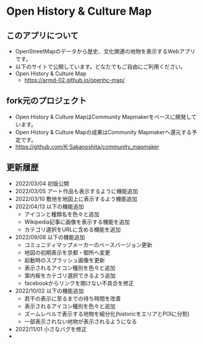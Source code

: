 # Open History & Culture Map
## このアプリについて
- OpenStreetMapのデータから歴史、文化関連の地物を表示するWebアプリです。
- 以下のサイトで公開しています。どなたでもご自由にご利用ください。
- Open History & Culture Map
    - https://armd-02.github.io/openhc-map/

## fork元のプロジェクト
- Open History & Culture MapはCommunity Mapmakerをベースに開発しています。
- Open History & Culture Mapの成果はCommunity Mapmakerへ還元する予定です。
- https://github.com/K-Sakanoshita/community_mapmaker

## 更新履歴
- 2022/03/04 初版公開
- 2022/03/05 アート作品も表示するように機能追加
- 2022/03/10 敷地を地図上に表示するよう機能追加
- 2022/04/13 以下の機能追加
  - アイコンと種類名を色々と追加
  - Wikipedia記事に画像を表示する機能を追加
  - カテゴリ選択をURLに含める機能を追加
- 2022/09/08 以下の機能追加
  - コミュニティマップメーカーのベースバージョン更新
  - 地図の初期表示を京都・御所へ変更
  - 起動時のスプラッシュ画像を更新
  - 表示されるアイコン種別を色々と追加
  - 案内板をカテゴリ選択できるよう追加
  - facebookからリンクを開けない不具合を修正
- 2022/10/02 以下の機能追加
  - 若干の表示に至るまでの待ち時間を改善
  - 表示されるアイコン種別を色々と追加
  - ズームレベルで表示する地物を細分化(historicをエリアとPOIに分割)
  - 一部表示されない地物が表示されるようになる
- 2022/11/01 小さなバグを修正
-  